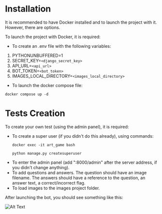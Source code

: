 # Installation

It is recommended to have Docker installed and to launch the project with it. However, there are options.

To launch the project with Docker, it is required:

- To create an .env file with the following variables:
1. PYTHONUNBUFFERED=1
2. SECRET_KEY=`<django_secret_key>`
3. API_URL=`<api_url>`
4. BOT_TOKEN=`<bot_token>`
5. IMAGES_LOCAL_DIRECTORY=`<images_local_directory>`

- To launch the docker compose file:
```
docker compose up -d
```

# Tests Creation

To create your own test (using the admin panel), it is required:

- To create a super user (if you didn't do this already), using commands:
  ```
  docker exec -it art_game bash
  ```
  ```
  python manage.py createsuperuser
  ```
- To enter the admin panel (add ":8000/admin" after the server address, if you didn't change anything).
- To add questions and answers. The question should have an image filename. The answers should have a reference to the question, an answer text, a correct/incorrect flag.
- To load images to the images project folder.

After launching the bot, you should see something like this:

![Alt Text](art_game.gif)
